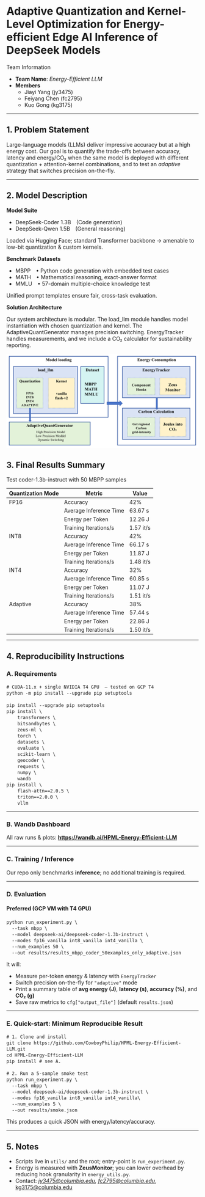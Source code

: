 # Adaptive Quantization and Kernel-Level Optimization for Energy-efficient Edge AI Inference of DeepSeek Models

Team Information

- **Team Name**: *Energy-Efficient LLM*
- **Members**
  - Jiayi Yang (jy3475)
  - Feiyang Chen (fc2795)
  - Kuo Gong (kg3175)

------

## 1. Problem Statement

Large-language models (LLMs) deliver impressive accuracy but at a high energy cost.
Our goal is to quantify the trade-offs between accuracy, latency and energy/CO₂ when the same model is deployed with different quantization + attention-kernel combinations, and to test an *adaptive* strategy that switches precision on-the-fly.

------

## 2. Model Description

**Model Suite**

- DeepSeek-Coder 1.3B (Code generation)
- DeepSeek-Qwen 1.5B (General reasoning)

Loaded via Hugging Face; standard Transformer backbone → amenable to low-bit quantization & custom kernels.

**Benchmark Datasets**

- MBPP • Python code generation with embedded test cases
- MATH • Mathematical reasoning, exact-answer format
- MMLU • 57-domain multiple-choice knowledge test

Unified prompt templates ensure fair, cross-task evaluation.

**Solution Architecture**

Our system architecture is modular. The load_llm module handles model instantiation with chosen quantization and kernel. The AdaptiveQuantGenerator manages precision switching. EnergyTracker handles measurements, and we include a CO₂ calculator for sustainability reporting.

![architecture_diagram](architecture_diagram.png)

## 3. Final Results Summary

Test coder-1.3b-instruct with 50 MBPP samples

| Quantization Mode | Metric                 | Value     |
|-------------------|------------------------|-----------|
| FP16              | Accuracy               | 42%       |
|                   | Average Inference Time | 63.67  s  |
|                   | Energy per Token       | 12.26 J   |
|                   | Training Iterations/s  | 1.57 it/s  |
| INT8              | Accuracy               | 42%       |
|                   | Average Inference Time | 66.17 s      |
|                   | Energy per Token       | 11.87 J    |
|                   | Training Iterations/s  | 1.48 it/s  |
| INT4              | Accuracy               | 32%       |
|                   | Average Inference Time | 60.85 s      |
|                   | Energy per Token       | 11.07 J    |
|                   | Training Iterations/s  | 1.51 it/s  |
| Adaptive          | Accuracy               | 38%       |
|                   | Average Inference Time | 57.44 s      |
|                   | Energy per Token       | 22.86 J     |
|                   | Training Iterations/s  | 1.50 it/s  |


------

## 4. Reproducibility Instructions

### A. Requirements

```
# CUDA-11.x + single NVIDIA T4 GPU  – tested on GCP T4
python -m pip install --upgrade pip setuptools

pip install --upgrade pip setuptools
pip install \
    transformers \
    bitsandbytes \
    zeus-ml \
    torch \
    datasets \
    evaluate \
    scikit-learn \
    geocoder \
    requests \
    numpy \
    wandb
pip install \
    flash-attn==2.0.5 \
    triton==2.0.0 \
    vllm
```

------

### B. Wandb Dashboard

All raw runs & plots: **https://wandb.ai/HPML-Energy-Efficient-LLM**

------

### C. Training / Inference

Our repo only benchmarks **inference**; no additional training is required.

------

### D. Evaluation

#### **Preferred (GCP VM with T4 GPU)**

```
python run_experiment.py \
  --task mbpp \
  --model deepseek-ai/deepseek-coder-1.3b-instruct \
  --modes fp16_vanilla int8_vanilla int4_vanilla \
  --num_examples 50 \
  --out results/results_mbpp_coder_50examples_only_adaptive.json
```

It will:

- Measure per-token energy & latency with `EnergyTracker`
- Switch precision on-the-fly for `"adaptive"` mode
- Print a summary table of **avg energy (J)**, **latency (s)**, **accuracy (%)**, and **CO₂ (g)**
- Save raw metrics to `cfg["output_file"]` (default `results.json`)

------

### E. Quick-start: Minimum Reproducible Result

```
# 1. Clone and install
git clone https://github.com/CowboyPhilip/HPML-Energy-Efficient-LLM.git
cd HPML-Energy-Efficient-LLM
pip install # see A.

# 2. Run a 5-sample smoke test
python run_experiment.py \
  --task mbpp \
  --model deepseek-ai/deepseek-coder-1.3b-instruct \
  --modes fp16_vanilla int8_vanilla int4_vanilla\
  --num_examples 5 \
  --out results/smoke.json
```

This produces a quick JSON with energy/latency/accuracy.

------

## 5. Notes

- Scripts live in `utils/` and the root; entry-point is `run_experiment.py`.
- Energy is measured with **ZeusMonitor**; you can lower overhead by reducing hook granularity in `energy_utils.py`.
- Contact: *jy3475@columbia.edu, fc2795@columbia.edu*, kg3175@columbia.edu
